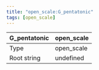 ```yaml
---
title: "open_scale:G_pentatonic"
tags: [open_scale]
---
```


|G_pentatonic|open_scale|
|---|---|
|Type|open_scale|
|Root string|undefined|

